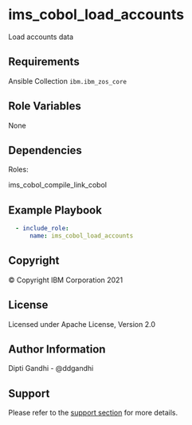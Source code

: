 ims_cobol_load_accounts
=========

Load accounts data

Requirements
------------

Ansible Collection `ibm.ibm_zos_core`

Role Variables
--------------

None

Dependencies
------------

Roles:

ims_cobol_compile_link_cobol

Example Playbook
----------------

```yaml
  - include_role:
      name: ims_cobol_load_accounts
```

Copyright
---------

© Copyright IBM Corporation 2021

License
-------

Licensed under Apache License, Version 2.0

Author Information
------------------

Dipti Gandhi - @ddgandhi

Support
-------

Please refer to the [support section](https://github.com/IBM/z_ansible_collections_samples/blob/master/README.md#support) for more details.

